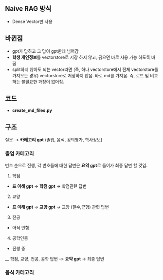 ## Naive RAG 방식 
- Dense Vector만 사용


## 바뀐점
- gpt가 답하고 그 답이 gpt한테 넘어감
- **학생 개인정보**를 vectorstore로 저장 하지 않고, 긁으면 바로 사용 가능 하도록 바꿈
- split하지 않아도 되는 vector라면 (즉, 하나 vectorstore에서 전체 vectorstore를 가져오는 경우) vectorstore로 저장하지 않음. 바로 md를 가져옴. 즉, 로드 및 비교하는 불필요한 과정이 없어짐.


## 코드
- **create_md_files.py**






## 구조


질문 -> **카테고리 gpt** (졸업, 음식, 강의평가, 학사정보)


### **졸업 카테고리**


번호 순으로 진행, 각 번호들에 대한 답변은 **요약 gpt**로 들어가 최종 답변 할 것임.


1. 학점
- **표 이해 gpt** -> **학점 gpt** -> 학점관련 답변

2. 교양
- **표 이해 gpt** -> **교양 gpt** -> 교양 (필수,균형) 관련 답변

3. 전공
- 아직 안함

4. 공학인증
- 진행 중

__
학점, 교양, 전공, 공학 답변 -> **요약 gpt** -> 최종 답변

### **음식 카테고리**

